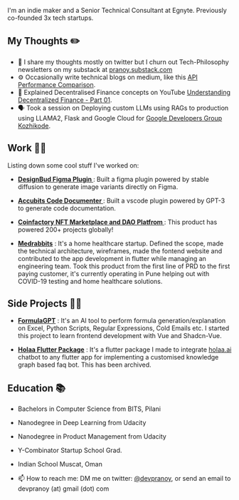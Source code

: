I'm an indie maker and a Senior Technical Consultant at Egnyte. Previously co-founded 3x tech startups. 


## My Thoughts ✏️
 - 🤔 I share my thoughts mostly on twitter but I churn out Tech-Philosophy newsletters on my substack at [pranoy.substack.com](https://pranoy.substack.com)
 - ⚙️ Occasionally write technical blogs on medium, like this [API Performance Comparison](https://medium.com/innovation-incubator/rest-api-performance-comparison-python-vs-golang-dc4decbd0543).
 - 🎥 Explained Decentralised Finance concepts on YouTube [Understanding Decentralized Finance - Part 01](https://www.youtube.com/watch?v=pNJebVWB0E4).
 - 🗣️ Took a session on Deploying custom LLMs using RAGs to production using LLAMA2, Flask and Google Cloud for [Google Developers Group Kozhikode](https://x.com/GDGKozhikode/status/1734132208116682963).
  


## Work 👨‍💻

Listing down some cool stuff I've worked on: 


- [<b> DesignBud Figma Plugin </b>](https://www.figma.com/community/plugin/1187783142455654091/designbud?searchSessionId=lyt7zqab-fnb2n7kvhuu) : Built a figma plugin powered by stable diffusion to generate image variants directly on Figma.

- [<b> Accubits Code Documenter </b>](https://marketplace.visualstudio.com/items?itemName=AccubitsInnovationTeam.accubitsdocumenter) : Built a vscode plugin powered by GPT-3 to generate code documentation. 

- [<b>Coinfactory NFT Marketplace and DAO Platfrom </b>](https://coinfactory.tech/) : This product has powered 200+ projects globally!   

- [<b>Medrabbits</b>](https://www.medrabbits.com) : It's a home healthcare startup. Defined the scope, made the technical architecture, wireframes, made the fontend website and contributed to the app development in flutter while managing an engineering team. Took this product from the first line of PRD to the first paying customer, it's currently operating in Pune helping out with COVID-19 testing and home healthcare solutions. 


## Side Projects 👨‍💻

- [<b>FormulaGPT</b>](/https://www.getformulagpt.com/) : It's an AI tool to perform formula generation/explanation on Excel, Python Scripts, Regular Expressions, Cold Emails etc. I started this project to learn frontend development with Vue and Shadcn-Vue. 

- [<b>Holaa Flutter Package</b>](https://pub.dev/packages/holaa) : It's a flutter package I made to integrate [holaa.ai](https://www.holaa.ai) chatbot to any flutter app for implementing a customised knowledge graph based faq bot. This has been archived.

## Education 📚
- Bachelors in Computer Science from BITS, Pilani
- Nanodegree in Deep Learning from Udacity
- Nanodegree in Product Management from Udacity
- Y-Combinator Startup School Grad. 
- Indian School Muscat, Oman



- 📫 How to reach me: DM me on twitter: [@devpranoy](https://www.twitter.com/devpranoy), or send an email to devpranoy (at) gmail (dot) com
<!--
**devpranoy/devpranoy** is a ✨ _special_ ✨ repository because its `README.md` (this file) appears on your GitHub profile.

Here are some ideas to get you started:

- 🔭 I’m currently working on ...
- 🌱 I’m currently learning ...
- 👯 I’m looking to collaborate on ...
- 🤔 I’m looking for help with ...
- 💬 Ask me about ...
- 📫 How to reach me: ...
- 😄 Pronouns: ...
- ⚡ Fun fact: ...
-->
